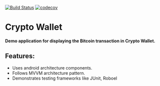 [![Build Status](https://travis-ci.com/kevalpatel2106/crypto-wallet.svg?branch=master)](https://travis-ci.com/kevalpatel2106/crypto-wallet) [![codecov](https://codecov.io/gh/kevalpatel2106/crypto-wallet/branch/master/graph/badge.svg)](https://codecov.io/gh/kevalpatel2106/crypto-wallet)

# Crypto Wallet

#### Demo application for displaying the Bitcoin transaction in Crypto Wallet.

## Features:
- Uses android architecture components.
- Follows MVVM architecture pattern.
- Demonstrates testing frameworks like JUnit, Roboel